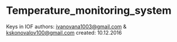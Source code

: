 # Temperature_monitoring_system
Keys in IOF
authors: ivanovana1003@gmail.com & kskonovalov100@gmail.com
created: 10.12.2016

